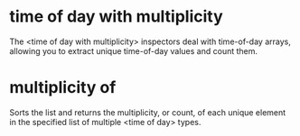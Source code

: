 # time of day with multiplicity

The &lt;time of day with multiplicity&gt; inspectors deal with time-of-day arrays, allowing you to extract unique time-of-day values and count them.

# multiplicity of <time of day with multiplicity>

Sorts the list and returns the multiplicity, or count, of each unique element in the specified list of multiple &lt;time of day&gt; types.
